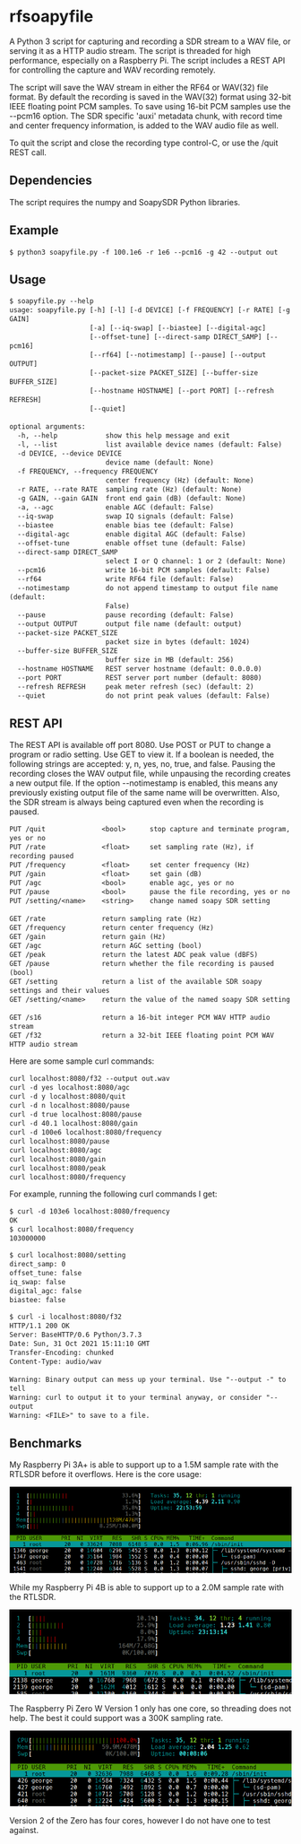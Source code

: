 

# rfsoapyfile

A Python 3 script for capturing and recording a SDR stream to a WAV file, or serving it as a HTTP audio stream.
The script is threaded for high performance, especially
on a Raspberry Pi.  The script includes a REST API
for controlling the capture and WAV recording remotely.

The script will save the WAV stream in either the RF64 or WAV(32) file format.
By default the recording is saved in the WAV(32) format using 32-bit IEEE floating point PCM samples.
To save using 16-bit PCM samples use the --pcm16 option.
The SDR specific 'auxi' 
metadata chunk, with record time and center frequency information, is added to the WAV audio file as well.

To quit the script and close the recording type control-C, or use the /quit REST call.


## Dependencies

The script requires the numpy and SoapySDR Python libraries.

## Example

```
$ python3 soapyfile.py -f 100.1e6 -r 1e6 --pcm16 -g 42 --output out
```

## Usage


```
$ soapyfile.py --help
usage: soapyfile.py [-h] [-l] [-d DEVICE] [-f FREQUENCY] [-r RATE] [-g GAIN]
                    [-a] [--iq-swap] [--biastee] [--digital-agc]
                    [--offset-tune] [--direct-samp DIRECT_SAMP] [--pcm16]
                    [--rf64] [--notimestamp] [--pause] [--output OUTPUT]
                    [--packet-size PACKET_SIZE] [--buffer-size BUFFER_SIZE]
                    [--hostname HOSTNAME] [--port PORT] [--refresh REFRESH]
                    [--quiet]

optional arguments:
  -h, --help            show this help message and exit
  -l, --list            list available device names (default: False)
  -d DEVICE, --device DEVICE
                        device name (default: None)
  -f FREQUENCY, --frequency FREQUENCY
                        center frequency (Hz) (default: None)
  -r RATE, --rate RATE  sampling rate (Hz) (default: None)
  -g GAIN, --gain GAIN  front end gain (dB) (default: None)
  -a, --agc             enable AGC (default: False)
  --iq-swap             swap IQ signals (default: False)
  --biastee             enable bias tee (default: False)
  --digital-agc         enable digital AGC (default: False)
  --offset-tune         enable offset tune (default: False)
  --direct-samp DIRECT_SAMP
                        select I or Q channel: 1 or 2 (default: None)
  --pcm16               write 16-bit PCM samples (default: False)
  --rf64                write RF64 file (default: False)
  --notimestamp         do not append timestamp to output file name (default:
                        False)
  --pause               pause recording (default: False)
  --output OUTPUT       output file name (default: output)
  --packet-size PACKET_SIZE
                        packet size in bytes (default: 1024)
  --buffer-size BUFFER_SIZE
                        buffer size in MB (default: 256)
  --hostname HOSTNAME   REST server hostname (default: 0.0.0.0)
  --port PORT           REST server port number (default: 8080)
  --refresh REFRESH     peak meter refresh (sec) (default: 2)
  --quiet               do not print peak values (default: False)
```


## REST API

The REST API is available off port 8080.  Use POST or PUT to change
a program or radio setting.  Use GET to view it.  If a boolean is needed, the following
strings are accepted: y, n, yes, no, true, and false.  Pausing the recording closes the WAV output file, while unpausing the recording creates
a new output file.   If the option --notimestamp is enabled, this means any previously existing
output file of the same name will be overwritten.
Also, the SDR stream is always being captured even when the recording is paused.

```
PUT /quit              <bool>      stop capture and terminate program, yes or no
PUT /rate              <float>     set sampling rate (Hz), if recording paused
PUT /frequency         <float>     set center frequency (Hz)
PUT /gain              <float>     set gain (dB)
PUT /agc               <bool>      enable agc, yes or no
PUT /pause             <bool>      pause the file recording, yes or no
PUT /setting/<name>    <string>    change named soapy SDR setting

GET /rate              return sampling rate (Hz)
GET /frequency         return center frequency (Hz)
GET /gain              return gain (Hz)
GET /agc               return AGC setting (bool)
GET /peak              return the latest ADC peak value (dBFS)
GET /pause             return whether the file recording is paused (bool)
GET /setting           return a list of the available SDR soapy settings and their values
GET /setting/<name>    return the value of the named soapy SDR setting

GET /s16               return a 16-bit integer PCM WAV HTTP audio stream
GET /f32               return a 32-bit IEEE floating point PCM WAV HTTP audio stream
```

Here are some sample curl commands:

```
curl localhost:8080/f32 --output out.wav
curl -d yes localhost:8080/agc
curl -d y localhost:8080/quit
curl -d n localhost:8080/pause
curl -d true localhost:8080/pause
curl -d 40.1 localhost:8080/gain
curl -d 100e6 localhost:8080/frequency
curl localhost:8080/pause
curl localhost:8080/agc
curl localhost:8080/gain
curl localhost:8080/peak
curl localhost:8080/frequency
```

For example, running the following curl commands I get:

```
$ curl -d 103e6 localhost:8080/frequency
OK
$ curl localhost:8080/frequency
103000000
```

```
$ curl localhost:8080/setting
direct_samp: 0
offset_tune: false
iq_swap: false
digital_agc: false
biastee: false
```

```
$ curl -i localhost:8080/f32 
HTTP/1.1 200 OK
Server: BaseHTTP/0.6 Python/3.7.3
Date: Sun, 31 Oct 2021 15:11:10 GMT
Transfer-Encoding: chunked
Content-Type: audio/wav

Warning: Binary output can mess up your terminal. Use "--output -" to tell 
Warning: curl to output it to your terminal anyway, or consider "--output 
Warning: <FILE>" to save to a file.
```

## Benchmarks

My Raspberry Pi 3A+ is able to support up to a 1.5M sample rate with the RTLSDR before it overflows.  Here is the core usage:

![htop command](res/pi3aplus.png)

While my Raspberry Pi 4B is able to support up to a 2.0M sample rate with the RTLSDR.

![htop command](res/pi4b.png)

The Raspberry Pi Zero W Version 1 only has one core, so threading does not help. The best
it could support was a 300K sampling rate.

![htop command](res/pizero1.png)

Version 2 of the Zero has four cores, however I do not have one to test against.

